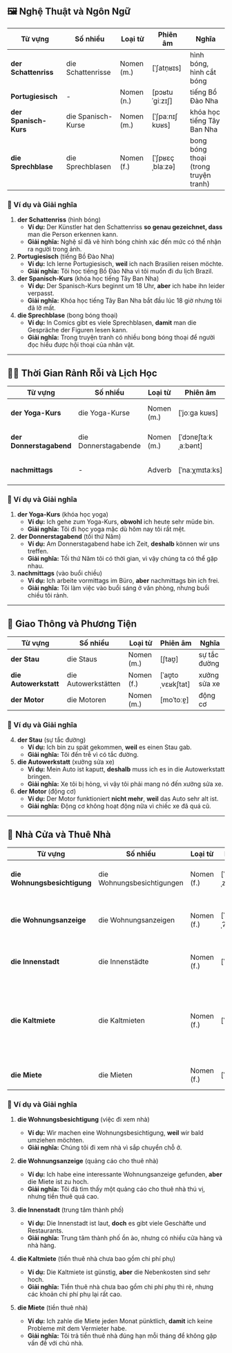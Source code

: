 ## **🖼️ Nghệ Thuật và Ngôn Ngữ**

|**Từ vựng**|**Số nhiều**|**Loại từ**|**Phiên âm**|**Nghĩa**|
|---|---|---|---|---|
|**der Schattenriss**|die Schattenrisse|Nomen (m.)|[ˈʃatn̩ʁɪs]|hình bóng, hình cắt bóng|
|**Portugiesisch**|-|Nomen (n.)|[pɔʁtuˈɡiːzɪʃ]|tiếng Bồ Đào Nha|
|**der Spanisch-Kurs**|die Spanisch-Kurse|Nomen (m.)|[ˈʃpaːnɪʃ kʊʁs]|khóa học tiếng Tây Ban Nha|
|**die Sprechblase**|die Sprechblasen|Nomen (f.)|[ˈʃpʁɛçˌblaːzə]|bong bóng thoại (trong truyện tranh)|

### **📌 Ví dụ và Giải nghĩa**

1. **der Schattenriss** (hình bóng)
    - **Ví dụ:** Der Künstler hat den Schattenriss **so genau gezeichnet, dass** man die Person erkennen kann.
    - **Giải nghĩa:** Nghệ sĩ đã vẽ hình bóng chính xác đến mức có thể nhận ra người trong ảnh.
2. **Portugiesisch** (tiếng Bồ Đào Nha)
    - **Ví dụ:** Ich lerne Portugiesisch, **weil** ich nach Brasilien reisen möchte.
    - **Giải nghĩa:** Tôi học tiếng Bồ Đào Nha vì tôi muốn đi du lịch Brazil.
3. **der Spanisch-Kurs** (khóa học tiếng Tây Ban Nha)
    - **Ví dụ:** Der Spanisch-Kurs beginnt um 18 Uhr, **aber** ich habe ihn leider verpasst.
    - **Giải nghĩa:** Khóa học tiếng Tây Ban Nha bắt đầu lúc 18 giờ nhưng tôi đã lỡ mất.
4. **die Sprechblase** (bong bóng thoại)
    - **Ví dụ:** In Comics gibt es viele Sprechblasen, **damit** man die Gespräche der Figuren lesen kann.
    - **Giải nghĩa:** Trong truyện tranh có nhiều bong bóng thoại để người đọc hiểu được hội thoại của nhân vật.

---

## **🧘‍♂️ Thời Gian Rảnh Rỗi và Lịch Học**

|**Từ vựng**|**Số nhiều**|**Loại từ**|**Phiên âm**|**Nghĩa**|
|---|---|---|---|---|
|**der Yoga-Kurs**|die Yoga-Kurse|Nomen (m.)|[ˈjoːɡa kʊʁs]|khóa học yoga|
|**der Donnerstagabend**|die Donnerstagabende|Nomen (m.)|[ˈdɔnɐʃtaːkˌaːbənt]|tối thứ Năm|
|**nachmittags**|-|Adverb|[ˈnaːχmɪtaːks]|vào buổi chiều|

### **📌 Ví dụ và Giải nghĩa**

1. **der Yoga-Kurs** (khóa học yoga)
    - **Ví dụ:** Ich gehe zum Yoga-Kurs, **obwohl** ich heute sehr müde bin.
    - **Giải nghĩa:** Tôi đi học yoga mặc dù hôm nay tôi rất mệt.
2. **der Donnerstagabend** (tối thứ Năm)
    - **Ví dụ:** Am Donnerstagabend habe ich Zeit, **deshalb** können wir uns treffen.
    - **Giải nghĩa:** Tối thứ Năm tôi có thời gian, vì vậy chúng ta có thể gặp nhau.
3. **nachmittags** (vào buổi chiều)
    - **Ví dụ:** Ich arbeite vormittags im Büro, **aber** nachmittags bin ich frei.
    - **Giải nghĩa:** Tôi làm việc vào buổi sáng ở văn phòng, nhưng buổi chiều tôi rảnh.

---

## **🚗 Giao Thông và Phương Tiện**

|**Từ vựng**|**Số nhiều**|**Loại từ**|**Phiên âm**|**Nghĩa**|
|---|---|---|---|---|
|**der Stau**|die Staus|Nomen (m.)|[ʃtaʊ̯]|sự tắc đường|
|**die Autowerkstatt**|die Autowerkstätten|Nomen (f.)|[ˈaʊ̯toˌvɛʁkʃtat]|xưởng sửa xe|
|**der Motor**|die Motoren|Nomen (m.)|[moˈtoːɐ̯]|động cơ|

### **📌 Ví dụ và Giải nghĩa**

4. **der Stau** (sự tắc đường)
    - **Ví dụ:** Ich bin zu spät gekommen, **weil** es einen Stau gab.
    - **Giải nghĩa:** Tôi đến trễ vì có tắc đường.
5. **die Autowerkstatt** (xưởng sửa xe)
    - **Ví dụ:** Mein Auto ist kaputt, **deshalb** muss ich es in die Autowerkstatt bringen.
    - **Giải nghĩa:** Xe tôi bị hỏng, vì vậy tôi phải mang nó đến xưởng sửa xe.
6. **der Motor** (động cơ)
    - **Ví dụ:** Der Motor funktioniert **nicht mehr**, **weil** das Auto sehr alt ist.
    - **Giải nghĩa:** Động cơ không hoạt động nữa vì chiếc xe đã quá cũ.

---

## **🏡 Nhà Cửa và Thuê Nhà**

| **Từ vựng**                  | **Số nhiều**               | **Loại từ** | **Phiên âm**           | **Nghĩa**                              |
| ---------------------------- | -------------------------- | ----------- | ---------------------- | -------------------------------------- |
| **die Wohnungsbesichtigung** | die Wohnungsbesichtigungen | Nomen (f.)  | [ˈvoːnʊŋsbəˌzɪçtɪɡʊŋ]  | việc đi xem nhà                        |
| **die Wohnungsanzeige**      | die Wohnungsanzeigen       | Nomen (f.)  | [ˈvoːnʊŋsˌʔanˌtsaɪ̯ɡə] | quảng cáo cho thuê nhà                 |
| **die Innenstadt**           | die Innenstädte            | Nomen (f.)  | [ˈɪnənˌʃtat]           | trung tâm thành phố                    |
| **die Kaltmiete**            | die Kaltmieten             | Nomen (f.)  | [ˈkaltˌmiːtə]          | tiền thuê nhà chưa bao gồm chi phí phụ |
| **die Miete**                | die Mieten                 | Nomen (f.)  | [ˈmiːtə]               | tiền thuê nhà                          |

### **📌 Ví dụ và Giải nghĩa**

1. **die Wohnungsbesichtigung** (việc đi xem nhà)
    
    - **Ví dụ:** Wir machen eine Wohnungsbesichtigung, **weil** wir bald umziehen möchten.
    - **Giải nghĩa:** Chúng tôi đi xem nhà vì sắp chuyển chỗ ở.
2. **die Wohnungsanzeige** (quảng cáo cho thuê nhà)
    
    - **Ví dụ:** Ich habe eine interessante Wohnungsanzeige gefunden, **aber** die Miete ist zu hoch.
    - **Giải nghĩa:** Tôi đã tìm thấy một quảng cáo cho thuê nhà thú vị, nhưng tiền thuê quá cao.
3. **die Innenstadt** (trung tâm thành phố)
    
    - **Ví dụ:** Die Innenstadt ist laut, **doch** es gibt viele Geschäfte und Restaurants.
    - **Giải nghĩa:** Trung tâm thành phố ồn ào, nhưng có nhiều cửa hàng và nhà hàng.
4. **die Kaltmiete** (tiền thuê nhà chưa bao gồm chi phí phụ)
    
    - **Ví dụ:** Die Kaltmiete ist günstig, **aber** die Nebenkosten sind sehr hoch.
    - **Giải nghĩa:** Tiền thuê nhà chưa bao gồm chi phí phụ thì rẻ, nhưng các khoản chi phí phụ lại rất cao.
5. **die Miete** (tiền thuê nhà)
    
    - **Ví dụ:** Ich zahle die Miete jeden Monat pünktlich, **damit** ich keine Probleme mit dem Vermieter habe.
    - **Giải nghĩa:** Tôi trả tiền thuê nhà đúng hạn mỗi tháng để không gặp vấn đề với chủ nhà.